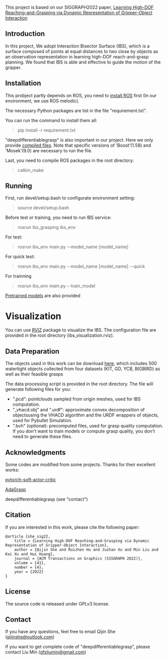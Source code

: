 
This project is based on our SIGGRAPH2022 paper, [Learning High-DOF Reaching-and-Grasping via Dynamic
Representation of Gripper-Object Interaction](https://arxiv.org/abs/2204.13998)


## Introduction
In this project, We adopt Interaction Bisector Surface (IBS), which is a surface composed of points at equal distances to two close by objects as an observation representation in learning high-DOF reach-and-grasp planning. We found that IBS is able and effective to guide the motion of the gripper.


## Installation
This probject partly depends on ROS, you need to [install ROS](http://wiki.ros.org/melodic/Installation) first (In our environment, we use ROS melodic).

The necessary Python packages are list in the file "requirement.txt".


You can run the command to install them all:
> pip install -r requirement.txt

"deepdifferentiablegrasp" is also important in our project.
Here we only provide [compiled files](https://drive.google.com/drive/folders/1xSJMm63BTmK7nC0Cjk6wA3so6irjcQXJ).
Note that specific versions of 'Boost'(1.58) and 'Mosek'(9.0) are necessary to run the file.

Last, you need to compile ROS packages in the root directory:
>catkin_make


## Running
First, run devel/setup.bash to configurate environment setting:
> source devel/setup.bash


Before test or training, you need to run IBS service:
> rosrun ibs_grasping ibs_env


For test:
>rosrun ibs_env main.py --model_name [model_name]


For quick test:
>rosrun ibs_env main.py --model_name [model_name] --quick


For trainning
>rosrun ibs_env main.py --train_model


[Pretrained models](https://drive.google.com/drive/folders/1fK5Ni-Zc8-WNkAGDv7tapAMoyKSDmpja) are also provided


# Visualization
You can use [RVIZ](http://wiki.ros.org/rviz) package to visualize the IBS. The configuration file are provided in the root directory (ibs_visualization.rviz).


## Data Preparation
The objects used in this work can be download [here](https://drive.google.com/file/d/1LD12JHqKKb4TjTy4vGZLrJoXsQZLOBPv/view),
which includes 500 watertight objects collected from four datasets (KIT, GD, YCB, BIGBIRD) as well as their feasible grasps


The data processing script is provided in the root directory.
The file will generate following files for you:
* ".pcd": pointclouds sampled from origin meshes, used for IBS computation.
* "_vhacd.obj" and ".urdf": approximate convex decomposition of objectsusing the VHACD algorithm and the URDF wrappers of objects, used for Pybullet Simulation.
* ".bvh" (optional): precomputed files, used for grasp quality computation. If you don't want to train models or compute grasp quality, you don't need to generate these files.


## Acknowledgments
Some codes are modified from some projects. Thanks for their
excellent works: 


[pytorch-soft-actor-critic](https://github.com/pranz24/pytorch-soft-actor-critic/)


[AdaGrasp](https://github.com/columbia-ai-robotics/adagrasp)


deepdifferentiablegrasp (see "contact")


## Citation
If you are interested in this work, please cite the following paper:

```
@article {she_sig22,
    title = {Learning High-DOF Reaching-and-Grasping via Dynamic Representation of Gripper-Object Interaction},
    author = {Qijin She and Ruizhen Hu and Juzhan Xu and Min Liu and Kai Xu and Hui Huang},
    journal = {ACM Transactions on Graphics (SIGGRAPH 2022)},
    volume = {41},
    number = {4},
    year = {2022}
}
```


## License
The source code is released under GPLv3 license.


## Contact
If you have any questions, feel free to email Qijin She (qijinshe@outlook.com)


If you want to get complete code of "deepdifferentiablegrasp", please contact Liu Min (gfsliumin@gmail.com)
